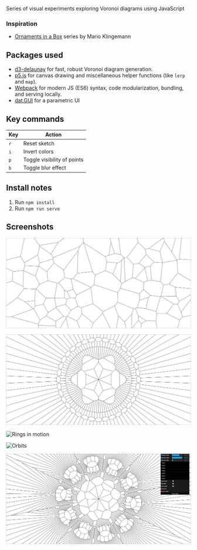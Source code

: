 Series of visual experiments exploring Voronoi diagrams using JavaScript

### Inspiration
* [Ornaments in a Box](https://www.flickr.com/photos/quasimondo/albums/72157632200834828) series by Mario Klingemann

## Packages used

* [d3-delaunay](https://github.com/d3/d3-delaunay) for fast, robust Voronoi diagram generation.
* [p5.js](https://www.npmjs.com/package/p5) for canvas drawing and miscellaneous helper functions (like `lerp` and `map`).
* [Webpack](https://webpack.js.org/) for modern JS (ES6) syntax, code modularization, bundling, and serving locally.
* [dat.GUI](https://github.com/dataarts/dat.gui) for a parametric UI

## Key commands

| Key | Action                      |
|---  |---                          |
| `r` | Reset sketch                |
| `i` | Invert colors               |
| `p` | Toggle visibility of points |
| `b` | Toggle blur effect          |

## Install notes

1. Run `npm install`
2. Run `npm run serve`

## Screenshots

![Basic Voronoi](media/basic.png)

![Rings](media/rings.png)

![Rings in motion](media/rings-in-motion.gif)

![Orbits](media/orbits.gif)

![Playground](media/playground.png)